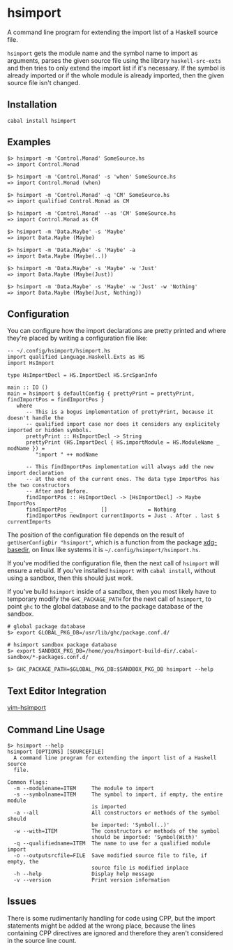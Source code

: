 hsimport
========

A command line program for extending the import list of a Haskell source file.

`hsimport` gets the module name and the symbol name to import as arguments,
parses the given source file using the library `haskell-src-exts` and then tries
to only extend the import list if it's necessary. If the symbol is already
imported or if the whole module is already imported, then the given source file
isn't changed.

Installation
------------

    cabal install hsimport

Examples
--------

    $> hsimport -m 'Control.Monad' SomeSource.hs
    => import Control.Monad

    $> hsimport -m 'Control.Monad' -s 'when' SomeSource.hs
    => import Control.Monad (when)

    $> hsimport -m 'Control.Monad' -q 'CM' SomeSource.hs
    => import qualified Control.Monad as CM

    $> hsimport -m 'Control.Monad' --as 'CM' SomeSource.hs
    => import Control.Monad as CM

    $> hsimport -m 'Data.Maybe' -s 'Maybe'
    => import Data.Maybe (Maybe)

    $> hsimport -m 'Data.Maybe' -s 'Maybe' -a
    => import Data.Maybe (Maybe(..))

    $> hsimport -m 'Data.Maybe' -s 'Maybe' -w 'Just'
    => import Data.Maybe (Maybe(Just))

    $> hsimport -m 'Data.Maybe' -s 'Maybe' -w 'Just' -w 'Nothing'
    => import Data.Maybe (Maybe(Just, Nothing))

Configuration
-------------

You can configure how the import declarations are pretty printed and where they're placed
by writing a configuration file like:

    -- ~/.config/hsimport/hsimport.hs
    import qualified Language.Haskell.Exts as HS
    import HsImport

    type HsImportDecl = HS.ImportDecl HS.SrcSpanInfo

    main :: IO ()
    main = hsimport $ defaultConfig { prettyPrint = prettyPrint, findImportPos = findImportPos }
       where
          -- This is a bogus implementation of prettyPrint, because it doesn't handle the
          -- qualified import case nor does it considers any explicitely imported or hidden symbols.
          prettyPrint :: HsImportDecl -> String
          prettyPrint (HS.ImportDecl { HS.importModule = HS.ModuleName _ modName }) =
             "import " ++ modName

          -- This findImportPos implementation will always add the new import declaration
          -- at the end of the current ones. The data type ImportPos has the two constructors
          -- After and Before.
          findImportPos :: HsImportDecl -> [HsImportDecl] -> Maybe ImportPos
          findImportPos _         []             = Nothing
          findImportPos newImport currentImports = Just . After . last $ currentImports

The position of the configuration file depends on the result of `getUserConfigDir "hsimport"`,
which is a function from the package [xdg-basedir](<https://hackage.haskell.org/package/xdg-basedir>),
on linux like systems it is `~/.config/hsimport/hsimport.hs`.

If you've modified the configuration file, then the next call of `hsimport` will ensure a rebuild.
If you've installed `hsimport` with `cabal install`, without using a sandbox, then this should just work.

If you've build `hsimport` inside of a sandbox, then you most likely have to temporary modify the
`GHC_PACKAGE_PATH` for the next call of `hsimport`, to point `ghc` to the global database and
to the package database of the sandbox.

    # global package database
    $> export GLOBAL_PKG_DB=/usr/lib/ghc/package.conf.d/

    # hsimport sandbox package database
    $> export SANDBOX_PKG_DB=/home/you/hsimport-build-dir/.cabal-sandbox/*-packages.conf.d/

    $> GHC_PACKAGE_PATH=$GLOBAL_PKG_DB:$SANDBOX_PKG_DB hsimport --help

Text Editor Integration
-----------------------

[vim-hsimport](<https://github.com/dan-t/vim-hsimport>)

Command Line Usage
------------------

    $> hsimport --help
    hsimport [OPTIONS] [SOURCEFILE]
      A command line program for extending the import list of a Haskell source
      file.
    
    Common flags:
      -m --modulename=ITEM     The module to import
      -s --symbolname=ITEM     The symbol to import, if empty, the entire module
                               is imported
      -a --all                 All constructors or methods of the symbol should
                               be imported: 'Symbol(..)'
      -w --with=ITEM           The constructors or methods of the symbol
                               should be imported: 'Symbol(With)'
      -q --qualifiedname=ITEM  The name to use for a qualified module import
      -o --outputsrcfile=FILE  Save modified source file to file, if empty, the
                               source file is modified inplace
      -h --help                Display help message
      -v --version             Print version information

Issues
------

There is some rudimentarily handling for code using CPP, but the import statements
might be added at the wrong place, because the lines containing CPP directives
are ignored and therefore they aren't considered in the source line count.
